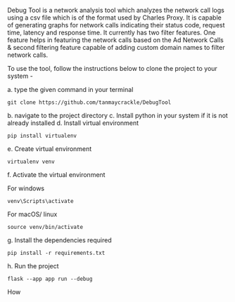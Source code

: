 Debug Tool is a network analysis tool which analyzes the network call logs using a csv file which is of the format used by Charles Proxy. 
It is capable of generating graphs for network calls indicating their status code, request time, latency and response time. It currently has two filter features. One feature helps in 
featuring the network calls based on the Ad Network Calls & second filtering feature capable of adding custom domain names to filter network calls. 

To use the tool, follow the instructions below to clone the project to your system - 

a. type the given command in your terminal                                  
```
git clone https://github.com/tanmaycrackle/DebugTool
```
b. navigate to the project directory
c. Install python in your system if it is not already installed
d. Install virtual environment                                              
```
pip install virtualenv
```
e. Create virtual environment                                               
```
virtualenv venv
```
f. Activate the virtual environment

For windows 
```
venv\Scripts\activate
```
For macOS/ linux 
```
source venv/bin/activate
```
g. Install the dependencies required                                        
```
pip install -r requirements.txt
```
h. Run the project                                                          
```
flask --app app run --debug
```


How 
